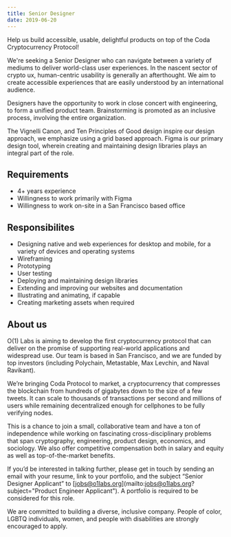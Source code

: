 ```yaml
---
title: Senior Designer
date: 2019-06-20
---
```


Help us build accessible, usable, delightful products on top of the Coda Cryptocurrency Protocol!

We're seeking a Senior Designer who can navigate between a variety of mediums to deliver world-class user experiences. In the nascent sector of crypto ux, human-centric usability is generally an afterthought. We aim to create accessible experiences that are easily understood by an international audience.

Designers have the opportunity to work in close concert with engineering, to form a unified product team. Brainstorming is promoted as an inclusive process, involving the entire organization.

The Vignelli Canon, and Ten Principles of Good design inspire our design approach, we emphasize using a grid based approach. Figma is our primary design tool, wherein creating and maintaining design libraries plays an integral part of the role.

## Requirements

- 4+ years experience
- Willingness to work primarily with Figma
- Willingness to work on-site in a San Francisco based office

## Responsibilites

- Designing native and web experiences for desktop and mobile, for a variety of devices and operating systems
- Wireframing
- Prototyping
- User testing
- Deploying and maintaining design libraries
- Extending and improving our websites and documentation
- Illustrating and animating, if capable
- Creating marketing assets when required

## About us

O(1) Labs is aiming to develop the first cryptocurrency protocol that can deliver on the promise of supporting real-world applications and widespread use. Our team is based in San Francisco, and we are funded by top investors (including Polychain, Metastable, Max Levchin, and Naval Ravikant).

We’re bringing Coda Protocol to market, a cryptocurrency that compresses the blockchain from hundreds of gigabytes down to the size of a few tweets. It can scale to thousands of transactions per second and millions of users while remaining decentralized enough for cellphones to be fully verifying nodes.

This is a chance to join a small, collaborative team and have a ton of independence while working on fascinating cross-disciplinary problems that span cryptography, engineering, product design, economics, and sociology. We also offer competitive compensation both in salary and equity as well as top-of-the-market benefits.

If you’d be interested in talking further, please get in touch by
sending an email with your resume, link to your portfolio, and the subject “Senior Designer
Applicant” to [jobs@o1labs.org](mailto:jobs@o1labs.org?subject="Product Engineer Applicant"). A portfolio is required to be considered for this role.

We are committed to building a diverse, inclusive company. People of
color, LGBTQ individuals, women, and people with disabilities are
strongly encouraged to apply.

